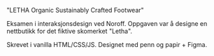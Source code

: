 "LETHA Organic Sustainably Crafted Footwear"

Eksamen i interaksjonsdesign ved Noroff. 
Oppgaven var å designe en nettbutikk for det fiktive skomerket "Letha".

Skrevet i vanilla HTML/CSS/JS.
Designet med penn og papir + Figma.
